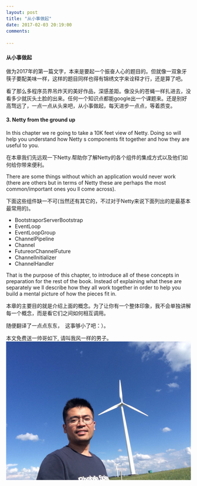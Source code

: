 ```yaml
---
layout: post
title: "从小事做起"
date: 2017-02-03 20:19:00
comments:

---
```


#### 从小事做起

做为2017年的第一篇文字，本来是要起一个振奋人心的题目的。但就像一双象牙筷子要配美味一样，这样的题目同样也得有锦绣文字来诠释才行，还是算了吧。

看了那么多程序员界吊炸天的美好作品，深感差距。像没头的苍蝇一样扎进去，没看多少就灰头土脸的出来。任何一个知识点都能google出一个课题来。还是别好高骛远了，一点一点从头来吧，从小事做起，每天进步一点点，等着质变。

#### 3. Netty from the ground up
In this chapter we re going to take a 10K feet view of Netty. Doing so will help you understand how Netty s components fit together and how they are useful to you.

在本章我们先远观一下Netty.帮助你了解Netty的各个组件的集成方式以及他们如何给你带来便利。

There are some things without which an application would never work (there are others but in terms of Netty these are perhaps the most common/important ones you ll come across).

下面这些组件缺一不可(当然还有其它的，不过对于Netty来说下面列出的是最基本最常用的)。

- BootstraporServerBootstrap
- EventLoop
- EventLoopGroup
- ChannelPipeline
- Channel
- FutureorChannelFuture 
- ChannelInitializer
- ChannelHandler

That is the purpose of this chapter, to introduce all of these concepts in preparation for the rest of the book. Instead of explaining what these are separately we ll describe how they all work together in order to help you build a mental picture of how the pieces fit in.

本章的主要目的就是介绍上面的概念。为了让你有一个整体印象，我不会单独讲解每一个概念，而是看它们之间如何相互调用。

随便翻译了一点点东东，　这事够小了吧：）。

本文免费送一帅哥如下, 请叫我风一样的男子。
![wind-man](https://raw.githubusercontent.com/libingkui0102/postimg/master/2017-02-03/wind-man.jpeg)





